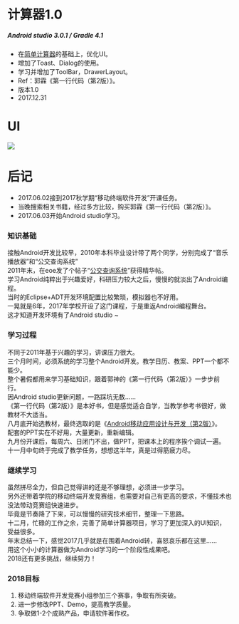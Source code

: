 # 计算器1.0
##### Android studio 3.0.1 / Gradle 4.1
- 在[简单计算器](https://github.com/HBU/AndroidDemo/tree/master/chapter05/CalculatorDemo)的基础上，优化UI。   
- 增加了Toast、Dialog的使用。
- 学习并增加了ToolBar，DrawerLayout。    
- Ref：郭霖《第一行代码（第2版）》。
- 版本1.0 
- 2017.12.31
# UI
![](https://github.com/HBU/AndroidTest/blob/master/MyCalculator/ezgif-4-f8133d4af0.gif)

# 后记
- 2017.06.02接到2017秋学期“移动终端软件开发”开课任务。
- 当晚搜索相关书籍，经过多方比较，购买郭霖《第一行代码（第2版）》。
- 2017.06.03开始Android studio学习。

### 知识基础

接触Android开发比较早，2010年本科毕业设计带了两个同学，分别完成了“音乐播放器”和“公交查询系统”<br>
2011年末，在eoe发了个帖子“[公交查询系统](http://www.eoeandroid.com/thread-128528-1-1.html)”获得精华帖。<br>
学习Android纯粹出于兴趣爱好，科研压力较大之后，慢慢的就淡出了Android编程。<br>
当时的Eclipse+ADT开发环境配置比较繁琐，模拟器也不好用。<br>
一晃就是6年，2017年学校开设了这门课程，于是重返Android编程舞台。<br>
这才知道开发环境有了Android studio ~  

### 学习过程 

不同于2011年基于兴趣的学习，讲课压力很大。<br>
三个月时间，必须系统的学习整个Android开发。教学日历、教案、PPT一个都不能少。<br>
整个暑假都用来学习基础知识，跟着郭神的《第一行代码（第2版）》一步步前行。<br>
因Android studio更新问题，一路踩坑无数……<br>
《第一行代码（第2版）》是本好书，但是感觉适合自学，当教学参考书很好，做教材不大适当。<br>
八月底开始选教材，最终选取的是《[Android移动应用设计与开发（第2版）](https://github.com/HBU/Android-PPT)》。<br>
配套的PPT实在不好用，大量更新，重新编辑。<br>
九月份开课后，每周六、日闭门不出，做PPT，把课本上的程序挨个调试一遍。<br>
十一月中旬终于完成了教学任务，想想这半年，真是过得筋疲力尽。<br>

### 继续学习

虽然拼尽全力，但自己觉得讲的还是不够理想，必须进一步学习。<br>
另外还带着学院的移动终端开发竞赛组，也需要对自己有更高的要求，不懂技术也没法带动竞赛组快速进步。<br>
毕竟是节奏降了下来，可以慢慢的研究技术细节，整理一下思路。<br>
十二月，忙碌的工作之余，完善了简单计算器项目，学习了更加深入的UI知识，受益很多。<br>
年末总结一下，感觉2017几乎就是在围着Android转，喜怒哀乐都在这里……<br>
用这个小小的计算器做为Android学习的一个阶段性成果吧。<br>
2018还有更多挑战，继续努力！<br>

### 2018目标

1. 移动终端软件开发竞赛小组参加三个赛事，争取有所突破。
2. 进一步修改PPT、Demo，提高教学质量。
3. 争取做1-2个成熟产品，申请软件著作权。

